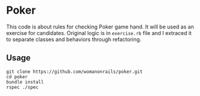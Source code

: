 # Poker

This code is about rules for checking Poker game hand. It will be used as an exercise for candidates. Original logic is in `exercise.rb` file and I extraced it to separate classes and behaviors through refactoring.

## Usage

```
git clone https://github.com/womanonrails/poker.git
cd poker
bundle install
rspec ./spec
```
